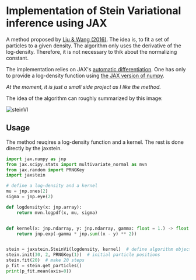 # Implementation of Stein Variational inference using JAX

A method proposed by [Liu & Wang (2016)](https://arxiv.org/abs/1608.04471). The idea is, to fit a set of particles to a given density. The algorithm only uses the derivative of the log-density. Therefore, it is not necessary to thik about the normalizing constant. 

The implementation relies on JAX's [automatic differentiation](https://jax.readthedocs.io/en/latest/notebooks/autodiff_cookbook.html).
One has only to provide a log-density function using [the JAX version of numpy](https://jax.readthedocs.io/en/latest/jax.numpy.html).

_At the moment, it is just a small side project as I like the method._


The idea of the algorithm can roughly summarized by this image:

![steinVI](https://user-images.githubusercontent.com/33098451/220856070-2f1aba48-19cc-43c4-bf80-e0368baf889a.gif)


## Usage
The method reuqires a log-density function and a kernel. The rest is done directly by the jaxstein.


```python
import jax.numpy as jnp
from jax.scipy.stats import multivariate_normal as mvn
from jax.random import PRNGKey
import jaxstein 

# define a log-density and a kernel
mu = jnp.ones(2)
sigma = jnp.eye(2)

def logdensity(x: jnp.array):
    return mvn.logpdf(x, mu, sigma)


def kernel(x: jnp.ndarray, y: jnp.ndarray, gamma: float = 1.) -> float:
    return jnp.exp(-gamma * jnp.sum((x - y) ** 2))


stein = jaxstein.SteinVi(logdensity, kernel)  # define algorithm object with log-density and the kernel
stein.init(30, 2, PRNGKey(1))  # initial particle positions
stein.fit(20)  # make 20 steps
p_fit = stein.get_particles() 
print(p_fit.mean(axis=0))

```

